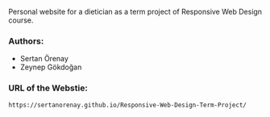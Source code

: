 Personal website for a dietician as a term project of Responsive Web Design course.

### Authors:
- Sertan Örenay
- Zeynep Gökdoğan 

### URL of the Webstie:
`https://sertanorenay.github.io/Responsive-Web-Design-Term-Project/`